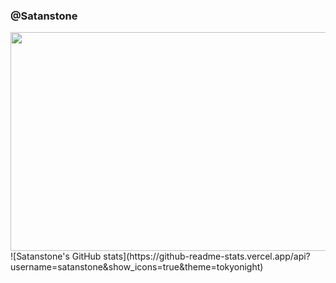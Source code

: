 ### @Satanstone 
<img src="https://lh3.googleusercontent.com/AWuN29U4yTpa_OuMIJcc67ivsv-Fhn2uDqkrH7fyN89x6G0bujwerKxyGXa7xxy9r6arxHEOwARd-mwq8M2FRBrPiw=w640-h400-e365-rj-sc0x00ffffff" height="350px" width="1000px" >
![Satanstone's GitHub stats](https://github-readme-stats.vercel.app/api?username=satanstone&show_icons=true&theme=tokyonight)



